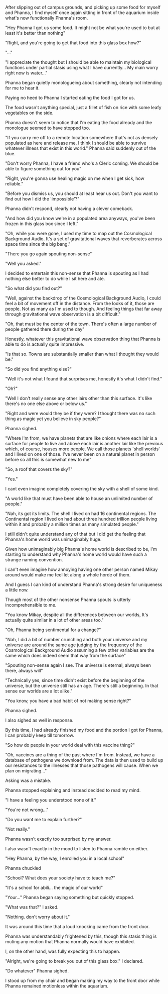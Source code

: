 After slipping out of campus grounds, and picking up some food for myself and Phanna, I find myself once again sitting in front of the aquarium inside what's now functionally Phanna's room.

"Hey Phanna I got us some food. It might not be what you're used to but at least it's better than nothing"

"Right, and you're going to get that food into this glass box how?"

"..."

"I appreciate the thought but I should be able to maintain my biological functions under partial stasis using what I have currently... My main worry right now is water..."

Phanna began quietly monologueing about something, clearly not intending for me to hear it.

Paying no heed to Phanna I started eating the food I got for us.

The food wasn't anything special, just a fillet of fish on rice with some leafy vegetables on the side.

Phanna doesn't seem to notice that I'm eating the food already and the monologue seemed to have stopped too.

"If you carry me off to a remote location somewhere that's not as densely populated as here and release me, I think I should be able to survive whatever illness that exist in this world." Phanna said suddenly out of the blue.

"Don't worry Phanna, I have a friend who's a Cleric coming. We should be able to figure something out for you"

"Right, you're gonna use healing magic on me when I get sick, how reliable."

"Before you dismiss us, you should at least hear us out. Don't you want to find out how I did the 'impossible'?"

Phanna didn't respond, clearly not having a clever comeback.

"And how did you know we're in a populated area anyways, you've been frozen in this glass box since I left."

"Oh, while you were gone, I used my time to map out the Cosmological Background Audio. It's a set of gravitational waves that reverberates across space time since the big bang."

"There you go again spouting non-sense"

"Well you asked."

I decided to entertain this non-sense that Phanna is spouting as I had nothing else better to do while I sit here and ate.

"So what did you find out?"

"Well, against the backdrop of the Cosmological Background Audio, I could feel a bit of movement off in the distance. From the looks of it, those are people. Not as many as I'm used to though. And feeling things that far away through gravitational wave observation is a bit difficult."

"Oh, that must be the center of the town. There's often a large number of people gathered there during the day"

Honestly, whatever this gravitational wave observation thing that Phanna is able to do is actually quite impressive.

"Is that so. Towns are substantially smaller than what I thought they would be."

"So did you find anything else?"

"Well it's not what I found that surprises me, honestly it's what I didn't find."

"Oh?"

"Well I don't really sense any other lairs other than this surface. It's like there's no one else above or below us."

"Right and were would they be if they were? I thought there was no such thing as magic yet you believe in sky people?"

Phanna sighed.

"Where I'm from, we have planets that are like onions where each lair is a surface for people to live and above each lair is another lair like the previous which, of course, houses more people. We call those planets 'shell worlds' and I lived on one of those. I've never been on a natural planet in person before so all this is somewhat new to me"

"So, a roof that covers the sky?"

"Yes."

I cant even imagine completely covering the sky with a shell of some kind.

"A world like that must have been able to house an unlimited number of people."

"Nah, its got its limits. The shell I lived on had 16 continental regions. The Continental region I lived on had about three hundred trillion people living within it and probably a million times as many simulated people."

I still didn't quite understand any of that but I did get the feeling that Phanna's home world was unimaginably huge.

Given how unimaginably big Phanna's home world is described to be, I'm starting to understand why Phanna's home world would have such a strange naming convention.

I can't even imagine how annoying having one other person named Mikay around would make me feel let along a whole horde of them.

And I guess I can kind of understand Phanna's strong desire for uniqueness a little now.

Though most of the other nonsense Phanna spouts is utterly incomprehensible to me.

"You know Mikay, despite all the differences between our worlds, It's actually quite similar in a lot of other areas too."

"Oh, Phanna being sentimental for a change?"

"Nah, I did a bit of number crunching and both your universe and my universe are around the same age judging by the frequency of the Cosmological Background Audio assuming a few other variables are the same which does indeed seem that way from the surface"

"Spouting non-sense again I see. The universe is eternal, always been there, always will"

"Technically yes, since time didn't exist before the beginning of the universe, but the universe still has an age. There's still a beginning. In that sense our worlds are a lot alike."

"You know, you have a bad habit of not making sense right?"

Phanna sighed.

I also sighed as well in response.

By this time, I had already finished my food and the portion I got for Phanna, I can probably keep till tomorrow.

"So how do people in your world deal with this vaccine thing?"

"Oh, vaccines are a thing of the past where I'm from. Instead, we have a database of pathogens we download from. The data is then used to build up our resistances to the illnesses that those pathogens will cause. When we plan on migrating..."

Asking was a mistake.

Phanna stopped explaining and instead decided to read my mind.

"I have a feeling you understood none of it."

"You're not wrong..."

"Do you want me to explain further?"

"Not really."

Phanna wasn't exactly too surprised by my answer.

I also wasn't exactly in the mood to listen to Phanna ramble on either.

"Hey Phanna, by the way, I enrolled you in a local school"

Phanna chuckled

"School? What does your society have to teach me?"

"It's a school for abili... the magic of our world"

"Your..." Phanna began saying something but quickly stopped.

"What was that?" I asked.

"Nothing. don't worry about it."

It was around this time that a loud knocking came from the front door.

Phanna was understandably frightened by this, though this stasis thing is muting any motion that Phanna normally would have exhibited.

I, on the other hand, was fully expecting this to happen.

"Alright, we're going to break you out of this glass box." I declared.

"Do whatever" Phanna sighed.

I stood up from my chair and began making my way to the front door while Phanna remained motionless within the aquarium.
